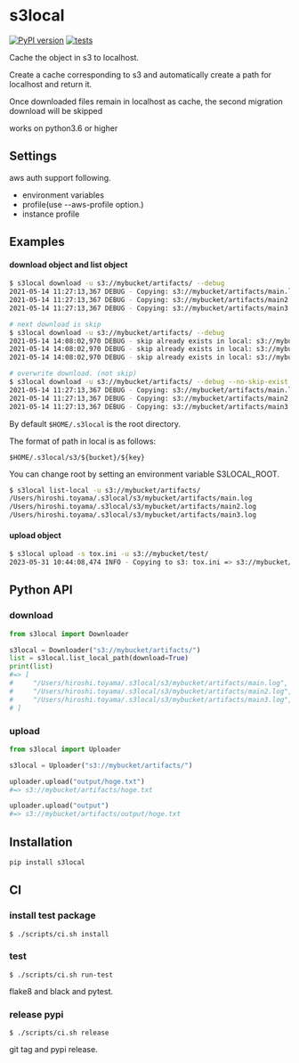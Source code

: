 # s3local

[![PyPI version](https://badge.fury.io/py/s3local.svg)](https://badge.fury.io/py/s3local)
[![tests](https://github.com/toyama0919/s3local/actions/workflows/tests.yml/badge.svg)](https://github.com/toyama0919/s3local/actions/workflows/tests.yml)

Cache the object in s3 to localhost.

Create a cache corresponding to s3 and automatically create a path for localhost and return it.

Once downloaded files remain in localhost as cache, the second migration download will be skipped

works on python3.6 or higher

## Settings

aws auth support following.

* environment variables
* profile(use --aws-profile option.)
* instance profile

## Examples

#### download object and list object

```bash
$ s3local download -u s3://mybucket/artifacts/ --debug
2021-05-14 11:27:13,367 DEBUG - Copying: s3://mybucket/artifacts/main.log > /Users/hiroshi.toyama/.s3local/s3/mybucket/artifacts/main.log
2021-05-14 11:27:13,367 DEBUG - Copying: s3://mybucket/artifacts/main2.log > /Users/hiroshi.toyama/.s3local/s3/mybucket/artifacts/main2.log
2021-05-14 11:27:13,367 DEBUG - Copying: s3://mybucket/artifacts/main3.log > /Users/hiroshi.toyama/.s3local/s3/mybucket/artifacts/main3.log

# next download is skip
$ s3local download -u s3://mybucket/artifacts/ --debug
2021-05-14 14:08:02,970 DEBUG - skip already exists in local: s3://mybucket/artifacts/main.log
2021-05-14 14:08:02,970 DEBUG - skip already exists in local: s3://mybucket/artifacts/main2.log
2021-05-14 14:08:02,970 DEBUG - skip already exists in local: s3://mybucket/artifacts/main3.log

# overwrite download. (not skip)
$ s3local download -u s3://mybucket/artifacts/ --debug --no-skip-exist
2021-05-14 11:27:13,367 DEBUG - Copying: s3://mybucket/artifacts/main.log > /Users/hiroshi.toyama/.s3local/s3/mybucket/artifacts/main.log
2021-05-14 11:27:13,367 DEBUG - Copying: s3://mybucket/artifacts/main2.log > /Users/hiroshi.toyama/.s3local/s3/mybucket/artifacts/main2.log
2021-05-14 11:27:13,367 DEBUG - Copying: s3://mybucket/artifacts/main3.log > /Users/hiroshi.toyama/.s3local/s3/mybucket/artifacts/main3.log
```

By default `$HOME/.s3local` is the root directory.

The format of path in local is as follows:

```
$HOME/.s3local/s3/${bucket}/${key}
```

You can change root by setting an environment variable S3LOCAL_ROOT.

```bash
$ s3local list-local -u s3://mybucket/artifacts/
/Users/hiroshi.toyama/.s3local/s3/mybucket/artifacts/main.log
/Users/hiroshi.toyama/.s3local/s3/mybucket/artifacts/main2.log
/Users/hiroshi.toyama/.s3local/s3/mybucket/artifacts/main3.log
```

#### upload object

```bash
$ s3local upload -s tox.ini -u s3://mybucket/test/
2023-05-31 10:44:08,474 INFO - Copying to s3: tox.ini => s3://mybucket/test/tox.ini
```

## Python API

### download

```python
from s3local import Downloader

s3local = Downloader("s3://mybucket/artifacts/")
list = s3local.list_local_path(download=True)
print(list)
#=> [
#     "/Users/hiroshi.toyama/.s3local/s3/mybucket/artifacts/main.log",
#     "/Users/hiroshi.toyama/.s3local/s3/mybucket/artifacts/main2.log",
#     "/Users/hiroshi.toyama/.s3local/s3/mybucket/artifacts/main3.log",
# ]

```

### upload

```python
from s3local import Uploader

s3local = Uploader("s3://mybucket/artifacts/")

uploader.upload("output/hoge.txt")
#=> s3://mybucket/artifacts/hoge.txt

uploader.upload("output")
#=> s3://mybucket/artifacts/output/hoge.txt

```

## Installation

```sh
pip install s3local
```

## CI

### install test package

```
$ ./scripts/ci.sh install
```

### test

```
$ ./scripts/ci.sh run-test
```

flake8 and black and pytest.

### release pypi

```
$ ./scripts/ci.sh release
```

git tag and pypi release.
